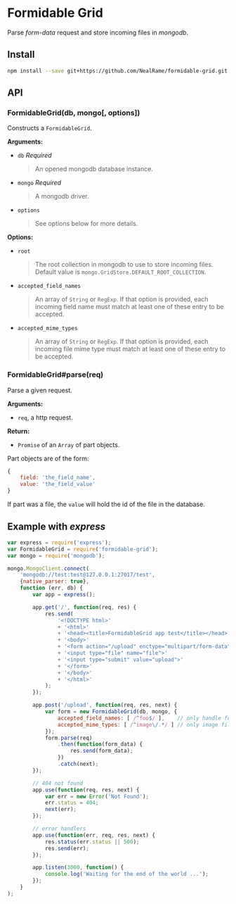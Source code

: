 Formidable Grid
===============

Parse _form-data_ request and store incoming files in _mongodb_.

## Install

```sh
npm install --save git+https://github.com/NealRame/formidable-grid.git
```

## API

### FormidableGrid(db, mongo[, options])

Constructs a `FormidableGrid`.

**Arguments:**
- `db` _Required_
  > An opened mongodb database instance.

- `mongo` _Required_
  > A mongodb driver.

- `options`
  > See options below for more details.

**Options:**
- `root`
  > The root collection in mongodb to use to store incoming files.
  > Default value is `mongo.GridStore.DEFAULT_ROOT_COLLECTION`.

- `accepted_field_names`
  > An array of `String` or `RegExp`. If that option is provided, each incoming
  > field name must match at least one of these entry to be accepted.

- `accepted_mime_types`
  > An array of `String` or `RegExp`. If that option is provided, each incoming
  > file mime type must match at least one of these entry to be accepted.

### FormidableGrid#parse(req)

Parse a given request.

**Arguments:**
- `req`, a http request.

**Return:**
- `Promise` of an `Array` of part objects.

Part objects are of the form:
```javascript
{
    field: 'the_field_name',
    value: 'the_field_value'
}
```
If part was a file, the `value` will hold the id of the file in the database.

## Example with _**express**_

```js
var express = require('express');
var FormidableGrid = require('formidable-grid');
var mongo = require('mongodb');

mongo.MongoClient.connect(
    'mongodb://test:test@127.0.0.1:27017/test',
    {native_parser: true},
    function (err, db) {
        var app = express();

        app.get('/', function(req, res) {
            res.send(
                '<!DOCTYPE html>'
                + '<html>'
                + '<head><title>FormidableGrid app test</title></head>'
                + '<body>'
                + '<form action="/upload" enctype="multipart/form-data" method="post">'
                + '<input type="file" name="file">'
                + '<input type="submit" value="upload">'
                + '</form>'
                + '</body>'
                + '</html>'
            );
        });

        app.post('/upload', function(req, res, next) {
            var form = new FormidableGrid(db, mongo, {
                accepted_field_names: [ /^foo$/ ],    // only handle foo field
                accepted_mime_types: [ /^image\/.*/ ] // only image file
            });
            form.parse(req)
                .then(function(form_data) {
                    res.send(form_data);
                })
                .catch(next);
        });

        // 404 not found
        app.use(function(req, res, next) {
            var err = new Error('Not Found');
            err.status = 404;
            next(err);
        });

        // error handlers
        app.use(function(err, req, res, next) {
            res.status(err.status || 500);
            res.send(err);
        });

        app.listen(3000, function() {
            console.log('Waiting for the end of the world ...');
        });
    }
);
```
